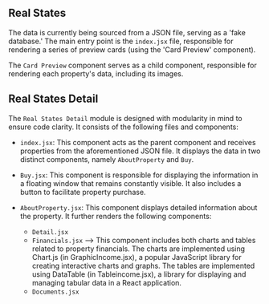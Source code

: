 ## Real States 

The data is currently being sourced from a JSON file, serving as a 'fake database.' The main entry point is the `index.jsx` file, responsible for rendering a series of preview cards (using the 'Card Preview' component).

The `Card Preview` component serves as a child component, responsible for rendering each property's data, including its images.

## Real States Detail

The `Real States Detail` module is designed with modularity in mind to ensure code clarity. It consists of the following files and components:

- `index.jsx`: This component acts as the parent component and receives properties from the aforementioned JSON file. It displays the data in two distinct components, namely `AboutProperty` and `Buy`.

- `Buy.jsx`: This component is responsible for displaying the information in a floating window that remains constantly visible. It also includes a button to facilitate property purchase.

- `AboutProperty.jsx`: This component displays detailed information about the property. It further renders the following components:
  - `Detail.jsx`
  - `Financials.jsx` --> This component includes both charts and tables related to property financials. 
  The charts are implemented using Chart.js (in GraphicIncome.jsx), a popular JavaScript library for creating interactive charts and graphs. The tables are implemented using DataTable (in Tableincome.jsx), a library for displaying and managing tabular data in a React application.
  - `Documents.jsx`


